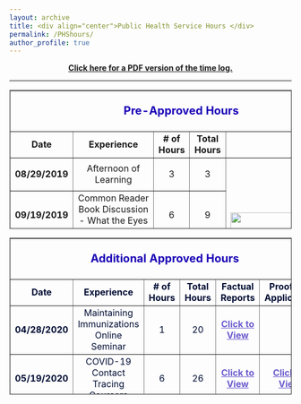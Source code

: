 ```yaml
---
layout: archive
title: <div align="center">Public Health Service Hours </div>  
permalink: /PHShours/
author_profile: true
---  
```



<div align="center"><a href="/files/PHS Time Log.pdf" target="_blank"><b>Click here for a PDF version of the time log.</b></a></div>
<hr size="6" width="100%" color="navy">


<table style="border-collapse: collapse; width: 100%; height: 248px;" border="1">
<tbody>
<tr style="height: 18px;">
<td style="width: 19.8285%; text-align: center; font-size: 20px; height: 18px;" colspan="5">
<p><span style="color: #1900b5;"><strong>Pre-Approved Hours</strong></span></p>
</td>
</tr>
<tr style="height: 15px;">
<td style="width: 19.8285%; height: 15px; text-align: center; font-size: 16px;"><strong>Date</strong></td>
<td style="width: 29.2295%; height: 15px; text-align: center; font-size: 16px;"><strong>Experience</strong></td>
<td style="width: 10.942%; height: 15px; text-align: center; font-size: 16px;"><strong># of Hours</strong></td>
<td style="width: 20%; height: 15px; text-align: center; font-size: 16px;"><strong>Total Hours</strong></td>
<td style="width: 20%; height: 15px;">&nbsp;</td>
</tr>
<tr style="height: 43px;">
<td class="selected" style="width: 19.8285%; text-align: center; height: 43px; font-size: 16px;">
<div class="wrap">
<div>
<p><strong>08/29/2019</strong></p>
</div>
</div>
</td>
<td style="width: 29.2295%; height: 43px; text-align: center; font-size: 16px;">Afternoon of Learning</td>
<td style="width: 10.942%; height: 43px; text-align: center; font-size: 16px;">3</td>
<td style="width: 20%; height: 43px; text-align: center; font-size: 16px;">3</td>
<td style="width: 20%; height: 215px; font-size: 16px;" rowspan="5"><img src="https://pbs.twimg.com/media/DGtemVQWAAABJCF.jpg" alt="" width="209" height="209" /></td>
</tr>
<tr style="height: 43px;">
<td class="selected" style="width: 19.8285%; text-align: center; height: 43px; font-size: 16px;">
<div class="wrap">
<div>
<p><strong>09/19/2019</strong></p>
</div>
</div>
</td>
<td style="width: 29.2295%; height: 43px; text-align: center;font-size: 16px;">Common Reader Book Discussion - What the Eyes Don't See</td>
<td style="width: 10.942%; height: 43px; text-align: center; font-size: 16px;">6</td>
<td style="width: 20%; height: 43px; text-align: center; font-size: 16px;">9</td>
</tr>
<tr style="height: 43px;">
<td class="selected" style="width: 19.8285%; text-align: center; height: 43px; font-size: 16px;">
<div class="wrap">
<div>
<p><strong>10/10/2019</strong></p>
</div>
</div>
</td>
<td style="width: 29.2295%; height: 43px; text-align: center; font-size: 16px;">Interprofessional Learning in Health Care (IPLH) 1</td>
<td style="width: 10.942%; height: 43px; text-align: center; font-size: 16px;">4</td>
<td style="width: 20%; height: 43px; text-align: center; font-size: 16px;">13</td>
</tr>
<tr style="height: 43px;">
<td class="selected" style="width: 19.8285%; text-align: center; height: 43px; font-size: 16px;">
<div class="wrap">
<div>
<p><strong>01/09/2020</strong></p>
</div>
</div>
</td>
<td style="width: 29.2295%; height: 43px; text-align: center; font-size: 16px;">Interprofessional Learning in Health Care (IPLH) 2</td>
<td style="width: 10.942%; height: 43px; text-align: center; font-size: 16px;">3</td>
<td style="width: 20%; height: 43px; text-align: center; font-size: 16px;">16</td>
</tr>
<tr style="height: 43px;">
<td class="selected" style="width: 19.8285%; text-align: center; height: 43px; font-size: 16px;">
<div class="wrap">
<div>
<p><strong>02/13/2020</strong></p>
</div>
</div>
</td>
<td style="width: 29.2295%; height: 43px; text-align: center; font-size: 16px;">Interprofessional Learning in Health Care (IPLH) 3</td>
<td style="width: 10.942%; height: 43px; text-align: center; font-size: 16px;">3</td>
<td style="width: 20%; height: 43px; text-align: center; font-size: 16px;">19</td>
</tr>
</tbody>
</table>




<table style="height: 280px; width: 100%; border-collapse: collapse; margin-left: auto; margin-right: auto;" border="1">
<tbody>
<tr style="height: 50px;">
<td style="width: 110.341%; font-size: 20px; height: 50px;" colspan="6">
<p style="text-align: center;"><span style="color: #1900b5;"><strong>Additional Approved Hours</strong></span></p>
</td>
</tr>
<tr style="height: 15px;">
<td style="width: 7.62024%; height: 15px; font-size: 16px; text-align: center;"><span style="color: #000d33;"><strong>Date</strong></span></td>
<td style="width: 29.4091%; height: 15px; font-size: 16px; text-align: center;"><span style="color: #000d33;"><strong>Experience</strong></span></td>
<td style="width: 18.1233%; height: 15px; font-size: 16px; text-align: center;"><span style="color: #000d33;"><strong># of Hours</strong></span></td>
<td style="width: 6.64273%; height: 15px; font-size: 16px; text-align: center;"><span style="color: #000d33;"><strong>Total Hours</strong></span></td>
<td style="width: 13.2047%; font-size: 16px; text-align: center; height: 15px;"><span style="color: #000d33;"><strong>Factual Reports</strong></span></td>
<td style="width: 35.3411%; font-size: 16px; text-align: center; height: 15px;"><span style="color: #000d33;"><strong>Proofs (If Applicable)</strong></span></td>
</tr>
<tr style="height: 43px;">
<td class="selected" style="width: 7.62024%; height: 43px; font-size: 16px;"><strong><span style="color: #000d33;">04/28/2020</span></strong></td>
<td style="width: 29.4091%; height: 43px; font-size: 16px; text-align: center;"><span style="color: #000d33;">Maintaining Immunizations Online Seminar</span></td>
<td style="width: 18.1233%; height: 43px; font-size: 16px; text-align: center;"><span style="color: #000d33;">1</span></td>
<td style="width: 6.64273%; height: 43px; font-size: 16px; text-align: center;"><span style="color: #000d33;">20</span></td>
<td style="width: 13.2047%; font-size: 16px; height: 43px; text-align: center;"><span style="color: #6a5acd;"><strong><a style="color: #6a5acd;" href="https://shalininair.com/files/SN_APE%201%20Immunizations%20Seminar.pdf" target="_blank" rel="noopener">Click to View</a></strong></span></td>
<td style="width: 35.3411%; font-size: 16px; height: 43px; text-align: center;">&nbsp;</td>
</tr>
<tr style="height: 43px;">
<td class="selected" style="width: 7.62024%; height: 43px; font-size: 16px;"><strong><span style="color: #000d33;">05/19/2020</span></strong></td>
<td style="width: 29.4091%; font-size: 16px; height: 43px; text-align: center;"><span style="color: #000d33;">COVID-19 Contact Tracing Coursera</span></td>
<td style="width: 18.1233%; height: 43px; font-size: 16px; text-align: center;"><span style="color: #000d33;">6</span></td>
<td style="width: 6.64273%; height: 43px; font-size: 16px; text-align: center;"><span style="color: #000d33;">26</span></td>
<td style="width: 13.2047%; font-size: 16px; height: 43px; text-align: center;"><span style="color: #6a5acd;"><strong><a style="color: #6a5acd;" href="https://shalininair.com/files/SN_APE%202%20Contact%20Tracing%201.pdf" target="_blank" rel="noopener">Click to View</a></strong></span></td>
<td style="width: 35.3411%; font-size: 16px; height: 43px; text-align: center;"><span style="color: #6a5acd;"><strong><a style="color: #6a5acd;" href="https://shalininair.com/files/Contact%20Tracing%201.pdf" target="_blank" rel="noopener">Click to View</a></strong></span></td>
</tr>
<tr style="height: 43px;">
<td class="selected" style="width: 7.62024%; height: 43px; font-size: 16px;"><strong><span style="color: #000d33;">08/03/2020</span></strong></td>
<td style="width: 29.4091%; height: 43px; font-size: 16px; text-align: center;"><span style="color: #000d33;">Measuring and Maximizing Impact of COVID-19 Contact Tracing</span></td>
<td style="width: 18.1233%; height: 43px; font-size: 16px; text-align: center;"><span style="color: #000d33;">3</span></td>
<td style="width: 6.64273%; height: 43px; font-size: 16px; text-align: center;"><span style="color: #000d33;">29</span></td>
<td style="width: 13.2047%; font-size: 16px; height: 43px; text-align: center;"><span style="color: #6a5acd;"><strong><a style="color: #6a5acd;" href="https://shalininair.com/files/SN_APE%203%20Contact%20Tracing%202.pdf" target="_blank" rel="noopener">Click to View</a></strong></span></td>
<td style="width: 35.3411%; font-size: 16px; height: 43px; text-align: center;"><span style="color: #6a5acd;"><strong><a style="color: #6a5acd;" href="https://shalininair.com/files/Contact%20Tracing%202.pdf" target="_blank" rel="noopener">Click to View</a></strong></span></td>
</tr>
<tr style="height: 43px;">
<td class="selected" style="width: 7.62024%; height: 43px; font-size: 16px;"><strong><span style="color: #000d33;">08/05/2020</span></strong></td>
<td style="width: 29.4091%; height: 43px; font-size: 16px; text-align: center;"><span style="color: #000d33;">Fighting COVID-19 with Epidemiology: A Johns Hopkins Teach-Out</span></td>
<td style="width: 18.1233%; height: 43px; font-size: 16px; text-align: center;"><span style="color: #000d33;">5</span></td>
<td style="width: 6.64273%; height: 43px; font-size: 16px; text-align: center;"><span style="color: #000d33;">34</span></td>
<td style="width: 13.2047%; font-size: 16px; height: 43px; text-align: center;"><span style="color: #6a5acd;"><strong><a style="color: #6a5acd;" href="https://shalininair.com/files/SN_APE%204%20Fighting%20COVID.pdf" target="_blank" rel="noopener">Click to View</a></strong></span></td>
<td style="width: 35.3411%; font-size: 16px; height: 43px; text-align: center;">&nbsp;</td>
</tr>
<tr style="height: 43px;">
<td class="selected" style="width: 7.62024%; height: 43px; font-size: 16px;"><strong><span style="color: #000d33;">09/05/2020</span></strong></td>
<td style="width: 29.4091%; height: 43px; font-size: 16px; text-align: center;"><span style="color: #000d33;">Essentials of Global Health</span></td>
<td style="width: 18.1233%; height: 43px; font-size: 16px; text-align: center;"><span style="color: #000d33;">65</span></td>
<td style="width: 6.64273%; height: 43px; font-size: 16px; text-align: center;"><span style="color: #000d33;">99</span></td>
<td style="width: 13.2047%; font-size: 16px; height: 43px; text-align: center;"><span style="color: #6a5acd;"><strong><a style="color: #6a5acd;" href="https://shalininair.com/files/SN_APE%205%20Global%20Health.pdf" target="_blank" rel="noopener">Click to View</a></strong></span></td>
<td style="width: 35.3411%; font-size: 16px; height: 43px; text-align: center;"><span style="color: #6a5acd;"><strong><a style="color: #6a5acd;" href="https://shalininair.com/files/Essentials%20of%20Global%20Health.pdf" target="_blank" rel="noopener">Click to View</a></strong></span></td>
</tr>
</tbody>
</table>
